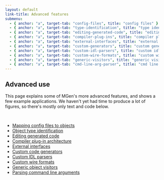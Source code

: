 ```yaml
---
layout: default
link-title: Advanced features
submenu:
  - { anchor: "a", target-tab: "config-files", title: "config files" }
  - { anchor: "a", target-tab: "type-identification", title: "type identification" }
  - { anchor: "a", target-tab: "editing-generated-code", title: "editing generated code" }
  - { anchor: "a", target-tab: "compiler-plug-ins", title: "compiler plug-ins" }
  - { anchor: "a", target-tab: "external-interfaces", title: "external interfaces" }
  - { anchor: "a", target-tab: "custom-generators", title: "custom generators" }
  - { anchor: "a", target-tab: "custom-idl-parsers", title: "custom idl parsers" }
  - { anchor: "a", target-tab: "custom-wire-formats", title: "custom wire formats" }
  - { anchor: "a", target-tab: "generic-visitors", title: "generic visitors" }
  - { anchor: "a", target-tab: "cmd-line-arg-parser", title: "cmd line arg parser" }
---
```


## Advanced use <a name="a">&nbsp;</a>

This page explains some of MGen's more advanced features, and shows a few example applications. We haven't yet had time to produce a lot of figures, so there's mostly only text and code below. 

<div class="tabs"><a name="a">&nbsp;</a> 
  <ul>
      <li>
          <a tab-id="config-files" href="{{ site.baseurl }}/advanced_use_tabs/config_files.html">Mapping config files to objects</a>
      </li>
      <li>
          <a tab-id="type-identification" href="{{ site.baseurl }}/advanced_use_tabs/type_identification.html">Object type identification</a>
      </li>
      <li>
          <a tab-id="editing-generated-code" href="{{ site.baseurl }}/advanced_use_tabs/editing_generated_code.html">Editing generated code</a>
      </li>
      <li>
          <a tab-id="compiler-plug-ins" href="{{ site.baseurl }}/advanced_use_tabs/compiler_plug_ins.html">Compiler plug-in architecture</a>
      </li>
      <li>
          <a tab-id="external-interfaces" href="{{ site.baseurl }}/advanced_use_tabs/non_mgen_ifcs.html">External interfaces</a>
      </li>
      <li>
          <a tab-id="custom-generators" href="{{ site.baseurl }}/advanced_use_tabs/custom_generators.html">Custom code generators</a>
      </li>
      <li>
          <a tab-id="custom-idl-parsers" href="{{ site.baseurl }}/advanced_use_tabs/custom_idl_parsers.html">Custom IDL parsers</a>
      </li>
      <li>
          <a tab-id="custom-wire-formats" href="{{ site.baseurl }}/advanced_use_tabs/custom_wire_formats.html">Custom wire formats</a>
      </li>
      <li>
          <a tab-id="generic-visitors" href="{{ site.baseurl }}/advanced_use_tabs/generic_object_visitors.html">Generic object visitors</a>
      </li>
      <li>
          <a tab-id="cmd-line-arg-parser" href="{{ site.baseurl }}/advanced_use_tabs/cmd_line_arg_parsing.html">Parsing command line arguments</a>
      </li>
  </ul>
</div>


